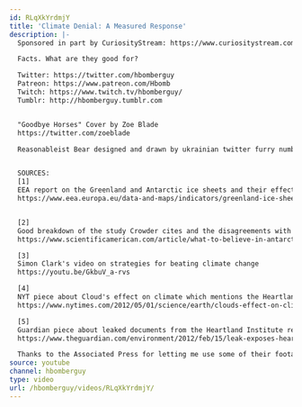 ```yaml
---
id: RLqXkYrdmjY
title: 'Climate Denial: A Measured Response'
description: |-
  Sponsored in part by CuriosityStream: https://www.curiositystream.com/hbomberguy

  Facts. What are they good for?

  Twitter: https://twitter.com/hbomberguy
  Patreon: https://www.patreon.com/Hbomb
  Twitch: https://www.twitch.tv/hbomberguy/
  Tumblr: http://hbomberguy.tumblr.com


  "Goodbye Horses" Cover by Zoe Blade
  https://twitter.com/zoeblade

  Reasonableist Bear designed and drawn by ukrainian twitter furry number 12903123


  SOURCES:
  [1]
  EEA report on the Greenland and Antarctic ice sheets and their effect on global sea level
  https://www.eea.europa.eu/data-and-maps/indicators/greenland-ice-sheet-3/assessment


  [2]
  Good breakdown of the study Crowder cites and the disagreements with it and its potential problems
  https://www.scientificamerican.com/article/what-to-believe-in-antarctica-rsquo-s-great-ice-debate/

  [3]
  Simon Clark's video on strategies for beating climate change
  https://youtu.be/GkbuV_a-rvs

  [4]
  NYT piece about Cloud's effect on climate which mentions the Heartland Institute
  https://www.nytimes.com/2012/05/01/science/earth/clouds-effect-on-climate-change-is-last-bastion-for-dissenters.html

  [5]
  Guardian piece about leaked documents from the Heartland Institute revealing their strategy and who funds them
  https://www.theguardian.com/environment/2012/feb/15/leak-exposes-heartland-institute-climate

  Thanks to the Associated Press for letting me use some of their footage!
source: youtube
channel: hbomberguy
type: video
url: /hbomberguy/videos/RLqXkYrdmjY/
---
```

